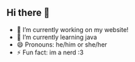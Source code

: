 ## Hi there 👋

- 🔭 I’m currently working on my website!
- 🌱 I’m currently learning java
- 😄 Pronouns: he/him or she/her
- ⚡ Fun fact: im a nerd :3
